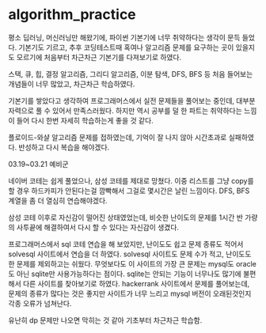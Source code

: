 # algorithm_practice

평소 딥러닝, 머신러닝만 해왔기에, 파이썬 기본기에 너무 취약하다는 생각이 문득 들었다. 
기본기도 기르고, 추후 코딩테스트때 혹여나 알고리즘 문제를 요구하는 곳이 있을지도 모르기에 처음부터 차근차근 기본기를 다져보기로 하였다.    

스택, 큐, 힙, 결정 알고리즘, 그리디 알고리즘, 이분 탐색, DFS, BFS 등 처음 들어보는 개념들이 너무 많았고, 차근차근 학습하였다. 

기본기를 쌓았다고 생각하여 프로그래머스에서 실전 문제들을 풀어보는 중인데, 대부분 자력으로 풀 수 있어서 만족스러웠다.
하지만 역시 공부를 덜 한 파트는 취약하다는 느낌이 들어 다시 한번 자세히 학습하는게 좋을 것 같다.

플로이드-와샬 알고리즘 문제를 접하였는데, 기억이 잘 나지 않아 시간초과로 실패하였다. 반성하고 다시 복습을 해야겠다.

 03.19~03.21 예비군

 네이버 코테는 쉽게 풀었으나, 삼성 코테를 제대로 망쳤다. 이중 리스트를 그냥 copy를 할 경우 하드카피가 안된다는걸 깜빡해서 그걸로 몇시간은 날린 느낌이다.
 DFS, BFS 계열을 좀 더 열심히 연습해야겠다.
 
삼성 코테 이후로 자신감이 떨어진 상태였었는데, 비슷한 난이도의 문제를 1시간 반 가량의 사투끝에 해결하여서 다시 할 수 있다는 자신감이 생겼다.


프로그래머스에서 sql 코테 연습을 해 보았지만, 난이도도 쉽고 문제 종류도 적어서 solvesql 사이트에서 연습을 더 하였다.
solvesql 사이트도 문제 수가 적고, 난이도도 한 문제를 제외하고는 쉬웠다. 무엇보다도 이 사이트의 가장 큰 문제는 mysql도 oracle도 아닌 sqlite만 사용가능하다는 점이다. sqlite는 안되는 기능이 너무나도 많기에 불편해서 다른 사이트를 찾아보기로 하였다.
hackerrank 사이트에서 문제를 풀어보는데, 문제의 종류가 많다는 것은 좋지만 사이트가 너무 느리고 mysql 버전이 오래된것인지 각종 오류가 넘쳐난다.

유난히 dp 문제만 나오면 막히는 것 같아 기초부터 차근차근 학습함.
